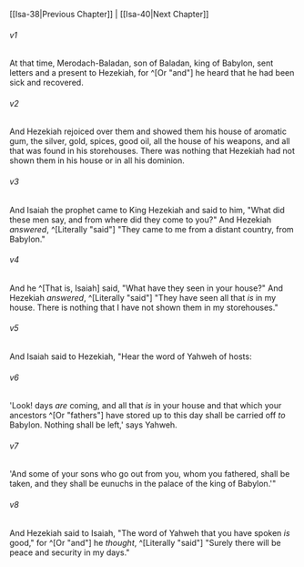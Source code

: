 ﻿---
aliases:
  - Isaiah 39
---

[[Isa-38|Previous Chapter]] | [[Isa-40|Next Chapter]]

###### v1
At that time, Merodach-Baladan, son of Baladan, king of Babylon, sent letters and a present to Hezekiah, for ^[Or "and"] he heard that he had been sick and recovered.

###### v2
And Hezekiah rejoiced over them and showed them his house of aromatic gum, the silver, gold, spices, good oil, all the house of his weapons, and all that was found in his storehouses. There was nothing that Hezekiah had not shown them in his house or in all his dominion.

###### v3
And Isaiah the prophet came to King Hezekiah and said to him, "What did these men say, and from where did they come to you?" And Hezekiah _answered_, ^[Literally "said"] "They came to me from a distant country, from Babylon."

###### v4
And he ^[That is, Isaiah] said, "What have they seen in your house?" And Hezekiah _answered_, ^[Literally "said"] "They have seen all that _is_ in my house. There is nothing that I have not shown them in my storehouses."

###### v5
And Isaiah said to Hezekiah, "Hear the word of Yahweh of hosts:

###### v6
'Look! days _are_ coming, and all that _is_ in your house and that which your ancestors ^[Or "fathers"] have stored up to this day shall be carried off _to_ Babylon. Nothing shall be left,' says Yahweh.

###### v7
'And some of your sons who go out from you, whom you fathered, shall be taken, and they shall be eunuchs in the palace of the king of Babylon.'"

###### v8
And Hezekiah said to Isaiah, "The word of Yahweh that you have spoken _is_ good," for ^[Or "and"] he _thought_, ^[Literally "said"] "Surely there will be peace and security in my days."